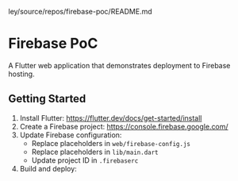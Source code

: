 ley/source/repos/firebase-poc/README.md
# Firebase PoC

A Flutter web application that demonstrates deployment to Firebase hosting.

## Getting Started

1. Install Flutter: https://flutter.dev/docs/get-started/install
2. Create a Firebase project: https://console.firebase.google.com/
3. Update Firebase configuration:
   - Replace placeholders in `web/firebase-config.js`
   - Replace placeholders in `lib/main.dart`
   - Update project ID in `.firebaserc`
4. Build and deploy: